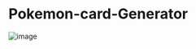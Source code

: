 # Pokemon-card-Generator
![image](https://github.com/TarunR7/Pokemon-card-Generator/assets/146005993/ed8ce3c6-ea0f-4a1a-b940-e0b5753dd629)
